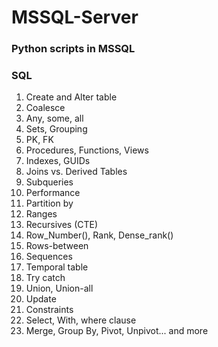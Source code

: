 # MSSQL-Server

### Python scripts in MSSQL
### SQL

1) Create and Alter table
2) Coalesce
3) Any, some, all
4) Sets, Grouping
5) PK, FK
6) Procedures, Functions, Views
7) Indexes, GUIDs
8) Joins vs. Derived Tables
9) Subqueries
10) Performance
11) Partition by
12) Ranges
13) Recursives (CTE)
14) Row_Number(), Rank, Dense_rank()
15) Rows-between
16) Sequences
17) Temporal table
18) Try catch
19) Union, Union-all
20) Update
21) Constraints
22) Select, With, where clause
23) Merge, Group By, Pivot, Unpivot... and more 
